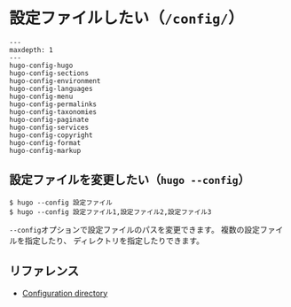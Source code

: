 # 設定ファイルしたい（`/config/`）

```{toctree}
---
maxdepth: 1
---
hugo-config-hugo
hugo-config-sections
hugo-config-environment
hugo-config-languages
hugo-config-menu
hugo-config-permalinks
hugo-config-taxonomies
hugo-config-paginate
hugo-config-services
hugo-config-copyright
hugo-config-format
hugo-config-markup
```

## 設定ファイルを変更したい（`hugo --config`）

```console
$ hugo --config 設定ファイル
$ hugo --config 設定ファイル1,設定ファイル2,設定ファイル3
```

`--config`オプションで設定ファイルのパスを変更できます。
複数の設定ファイルを指定したり、
ディレクトリを指定したりできます。

## リファレンス

- [Configuration directory](https://gohugo.io/getting-started/configuration/#configuration-directory)

